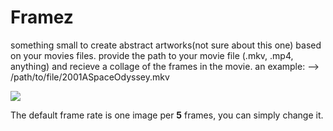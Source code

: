 # Framez
something small to create abstract artworks(not sure about this one) based on your movies files.
provide the path to your movie file (.mkv, .mp4, anything) and recieve a collage of the frames in the movie. an example:
--> /path/to/file/2001ASpaceOdyssey.mkv

![](https://github.com/blackdead263/framez/2001_A_Space_Odyssey.jpg?raw=true)

The default frame rate is one image per **5** frames, you can simply change it.

